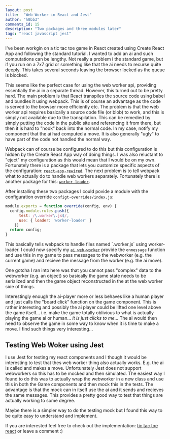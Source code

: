 ```yaml
---
layout: post
title:  "Web Worker in React and Jest"
author: "h0bb3"
comments_id: 15
description: "Two packages and three modules later"
tags: "react javascript jest"
---
```


I've been workgin on a tic tac toe game in React created using Create React App and following the standard tutorial. I wanted to add an ai and such computations can be lengthy. Not really a problem i the standard game, but if you run on a 7x7 grid or something like that the ai needs to recurse quite deeply. This takes several seconds leaving the browser locked as the queue is blocked.

This seems like the perfect case for using the web worker api, providing essentially the ai in a separate thread. However, this turned out to be pretty hard. The main problem is that React transpiles the source code using babel and bundles it using webpack. This is of course an advantage as the code is served to the browser more efficiently etc. The problem is that the web worker api requires basically a source code file (or blob) to work, and this is simply not available due to the transpilation. This can be remedied by simply putting the code in the public site and referencing it from there, but then it is hard to "hook" back into the normal code. In my case, notify my component that the ai had computed a move. It is also generally "ugly" to have part of the code not handled the normal way.

Webpack can of course be configured to do this but this configuration is hidden by the Create React App way of doing things. I was also reluctant to "eject" my configuration as this would mean that I would be on my own. Fortunately there is a package that lets you customize specific aspects of the configuration: [`react-app-rewired`](https://www.npmjs.com/package/react-app-rewired). The next problem is to tell webpack what to actually do to handle web workers separately. Fortunately there is another package for this: [`worker loader`](https://www.npmjs.com/package/worker-loader).

After installing these two packages I could povide a module with the configuration override `configt-overrides/index.js`:

```javascript
module.exports = function override(config, env) {
  config.module.rules.push({
      test: /\.worker\.js$/,
      use: { loader: 'worker-loader' }
    })
  return config;
}
```

This basically tells webpack to handle files named ´.worker.js´ using worker-loader. I could now specify my [`ai web-worker`](https://github.com/tobias-dv-lnu/tictactoe_react/blob/main/src/components/game/tictactoe-ai.worker.js) provide the `onmessage` function and use this in my game to pass messages to the webworker (e.g. the current game) and recieve the message from the worker (e.g. the ai move).

One gotcha I ran into here was that you cannot pass "complex" data to the webworker (e.g. an object) so basically the game state needs to be serialized and then the game object reconstructed in the at the web worker side of things.

Interestingly enough the ai-player more or less behaves like a human player and just calls the "board click" function on the game component. This is rather interesting and possibly the ai player could be lifted one level above the game itself... i.e. make the game totally oblivious to what is actually playing the game ai or human... _it is just clicks to me..._ The ai would then need to observe the game in some way to know when it is time to make a move. I find such things very interesting...

## Testing Web Woker using Jest
I use Jest for testing my react components and I though it would be interesting to test that thes web worker thing also actually works. E.g. the ai is called and makes a move. Unfortunately Jest does not support webworkers so this has to be mocked and then simulated. The easiest way I found to do this was to actually wrap the webworker in a new class and use this in both the Game components and then mock this in the tests. The advantage is that the mock can in itself use the ai and it sends and recieves the same messages. This provides a pretty good way to test that things are actually working to some degree.

Maybe there is a simpler way to do the testing mock but I found this way to be quite easy to understand and implement.

If you are interested feel free to check out the implementation: [tic tac toe react](https://github.com/tobias-dv-lnu/tictactoe_react) or leave a comment :)
